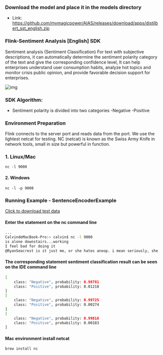 
### Download the model and place it in the models directory
- Link: https://github.com/mymagicpower/AIAS/releases/download/apps/distilbert_sst_english.zip

### Flink-Sentiment Analysis [English] SDK

Sentiment analysis (Sentiment Classification)
For text with subjective descriptions, it can automatically determine the sentiment polarity category of the text and give the corresponding confidence level,
It can help enterprises understand user consumption habits, analyze hot topics and monitor crisis public opinion, and provide favorable decision support for enterprises.
 
![img](https://aias-home.oss-cn-beijing.aliyuncs.com/AIAS/nlp_sdks/sentiment_analysis.jpeg)


### SDK Algorithm:

- Sentiment polarity is divided into two categories
  -Negative
  -Positive

### Environment Preparation

Flink connects to the server port and reads data from the port. We use the lightest netcat for testing.
NC (netcat) is known as the Swiss Army Knife in network tools, small in size but powerful in function.

### 1. Linux/Mac
```
nc -l 9000
```
#### 2. Windows
```
nc -l -p 9000
```

### Running Example - SentenceEncoderExample
[Click to download test data](https://aias-home.oss-cn-beijing.aliyuncs.com/AIAS/bigdata_sdks/data.txt)
#### Enter the statement on the nc command line
```bash
...
CalvindeMacBook-Pro:~ calvin$ nc -l 9000
is alone downstairs...working
I feel bad for doing it
@RyanSeacrest is it just me, or she hates anoop. i mean seriously, she's kinda mean to him.
```
#### The corresponding statement sentiment classification result can be seen on the IDE command line
```bash
[
	class: "Negative", probability: 0.98781
	class: "Positive", probability: 0.01218
]
[
	class: "Negative", probability: 0.99725
	class: "Positive", probability: 0.00274
]
[
	class: "Negative", probability: 0.99816
	class: "Positive", probability: 0.00183
]
```

#### Mac environment install netcat
```bash
brew install nc
```